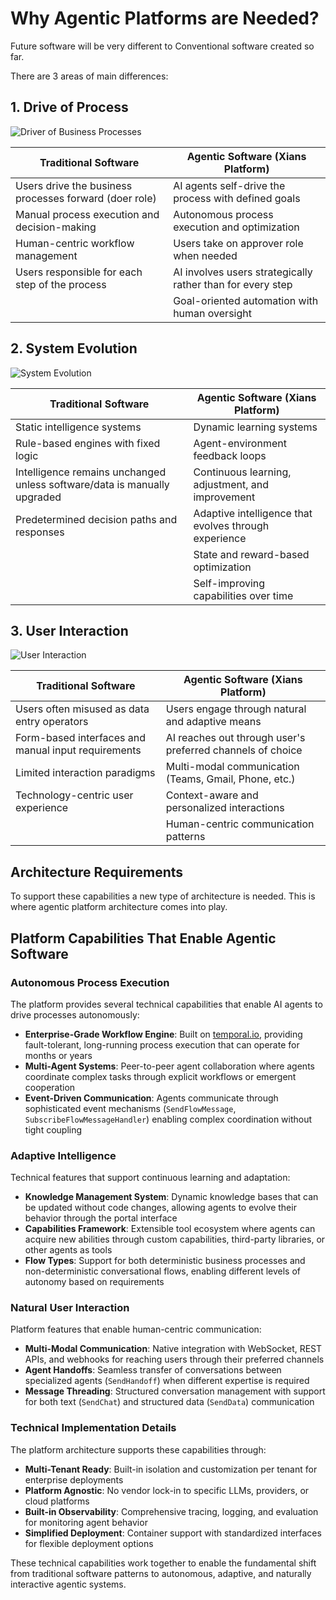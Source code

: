 # Why Agentic Platforms are Needed?

Future software will be very different to Conventional software created so far.

There are 3 areas of main differences:

## 1. Drive of Process

![Driver of Business Processes](../images/driver-of-process.png)

| Traditional Software | Agentic Software (Xians Platform) |
|---------------------|-----------------------------------|
| Users drive the business processes forward (doer role) | AI agents self-drive the process with defined goals |
| Manual process execution and decision-making | Autonomous process execution and optimization |
| Human-centric workflow management | Users take on approver role when needed |
| Users responsible for each step of the process | AI involves users strategically rather than for every step |
| | Goal-oriented automation with human oversight |

## 2. System Evolution

![System Evolution](../images/system-evolution.png)

| Traditional Software | Agentic Software (Xians Platform) |
|---------------------|-----------------------------------|
| Static intelligence systems | Dynamic learning systems |
| Rule-based engines with fixed logic | Agent-environment feedback loops |
| Intelligence remains unchanged unless software/data is manually upgraded | Continuous learning, adjustment, and improvement |
| Predetermined decision paths and responses | Adaptive intelligence that evolves through experience |
| | State and reward-based optimization |
| | Self-improving capabilities over time |

## 3. User Interaction

![User Interaction](../images/user-interactions.png)

| Traditional Software | Agentic Software (Xians Platform) |
|---------------------|-----------------------------------|
| Users often misused as data entry operators | Users engage through natural and adaptive means |
| Form-based interfaces and manual input requirements | AI reaches out through user's preferred channels of choice |
| Limited interaction paradigms | Multi-modal communication (Teams, Gmail, Phone, etc.) |
| Technology-centric user experience | Context-aware and personalized interactions |
| | Human-centric communication patterns |

## Architecture Requirements

To support these capabilities a new type of architecture is needed. This is where agentic platform architecture comes into play.

## Platform Capabilities That Enable Agentic Software

### Autonomous Process Execution

The platform provides several technical capabilities that enable AI agents to drive processes autonomously:

- **Enterprise-Grade Workflow Engine**: Built on [temporal.io](https://temporal.io), providing fault-tolerant, long-running process execution that can operate for months or years
- **Multi-Agent Systems**: Peer-to-peer agent collaboration where agents coordinate complex tasks through explicit workflows or emergent cooperation
- **Event-Driven Communication**: Agents communicate through sophisticated event mechanisms (`SendFlowMessage`, `SubscribeFlowMessageHandler`) enabling complex coordination without tight coupling

### Adaptive Intelligence

Technical features that support continuous learning and adaptation:

- **Knowledge Management System**: Dynamic knowledge bases that can be updated without code changes, allowing agents to evolve their behavior through the portal interface
- **Capabilities Framework**: Extensible tool ecosystem where agents can acquire new abilities through custom capabilities, third-party libraries, or other agents as tools
- **Flow Types**: Support for both deterministic business processes and non-deterministic conversational flows, enabling different levels of autonomy based on requirements

### Natural User Interaction

Platform features that enable human-centric communication:

- **Multi-Modal Communication**: Native integration with WebSocket, REST APIs, and webhooks for reaching users through their preferred channels
- **Agent Handoffs**: Seamless transfer of conversations between specialized agents (`SendHandoff`) when different expertise is required
- **Message Threading**: Structured conversation management with support for both text (`SendChat`) and structured data (`SendData`) communication

### Technical Implementation Details

The platform architecture supports these capabilities through:

- **Multi-Tenant Ready**: Built-in isolation and customization per tenant for enterprise deployments
- **Platform Agnostic**: No vendor lock-in to specific LLMs, providers, or cloud platforms
- **Built-in Observability**: Comprehensive tracing, logging, and evaluation for monitoring agent behavior
- **Simplified Deployment**: Container support with standardized interfaces for flexible deployment options

These technical capabilities work together to enable the fundamental shift from traditional software patterns to autonomous, adaptive, and naturally interactive agentic systems.
